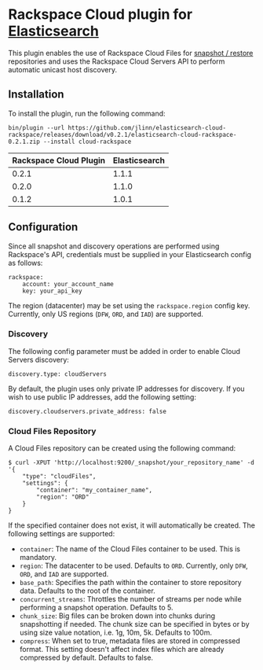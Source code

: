 Rackspace Cloud plugin for [Elasticsearch](http://www.elasticsearch.org/)
=========================================================================

This plugin enables the use of Rackspace Cloud Files for [snapshot / restore](http://www.elasticsearch.org/guide/en/elasticsearch/reference/master/modules-snapshots.html)
repositories and uses the Rackspace Cloud Servers API to perform automatic unicast host discovery.

## Installation

To install the plugin, run the following command:
```
bin/plugin --url https://github.com/jlinn/elasticsearch-cloud-rackspace/releases/download/v0.2.1/elasticsearch-cloud-rackspace-0.2.1.zip --install cloud-rackspace
```

| Rackspace Cloud Plugin | Elasticsearch |
|------------------------|---------------|
| 0.2.1 | 1.1.1 |
| 0.2.0 | 1.1.0 |
| 0.1.2 | 1.0.1 |

## Configuration

Since all snapshot and discovery operations are performed using Rackspace's API, credentials must be supplied in your Elasticsearch config as follows:
```
rackspace:
    account: your_account_name
    key: your_api_key
```

The region (datacenter) may be set using the `rackspace.region` config key.  Currently, only US regions (`DFW`, `ORD`, and `IAD`) are supported.

### Discovery

The following config parameter must be added in order to enable Cloud Servers discovery:
```
discovery.type: cloudServers
```

By default, the plugin uses only private IP addresses for discovery. If you wish to use public IP addresses, add the following setting:
```
discovery.cloudservers.private_address: false
```

### Cloud Files Repository

A Cloud Files repository can be created using the following command:
```
$ curl -XPUT 'http://localhost:9200/_snapshot/your_repository_name' -d '{
    "type": "cloudFiles",
    "settings": {
        "container": "my_container_name",
        "region": "ORD"
    }
}
```
If the specified container does not exist, it will automatically be created.
The following settings are supported:
* `container`: The name of the Cloud Files container to be used. This is mandatory.
* `region`: The datacenter to be used. Defaults to `ORD`. Currently, only `DFW`, `ORD`, and `IAD` are supported.
* `base_path`: Specifies the path within the container to store repository data. Defaults to the root of the container.
* `concurrent_streams`: Throttles the number of streams per node while performing a snapshot operation. Defaults to 5.
* `chunk_size`: Big files can be broken down into chunks during snapshotting if needed. The chunk size can be specified in bytes or by using size value notation, i.e. 1g, 10m, 5k. Defaults to 100m.
* `compress`: When set to true, metadata files are stored in compressed format. This setting doesn't affect index files which are already compressed by default. Defaults to false.
